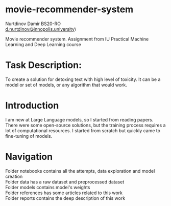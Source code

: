 # movie-recommender-system
Nurtdinov Damir BS20-RO \
d.nurtdinov@innopolis.university\

Movie recommender system. Assignment from IU Practical Machine Learning and Deep Learning course

# Task Description:
To create a solution for detoxing text with high level of toxicity. It can be a model or set of models, or any algorithm that would work.


# Introduction
I am new at Large Language models, so I started from reading papers. There were some open-source solutions, but the training process requires a lot of computational resources. I started from scratch but  quickly came to fine-tuning of models.

# Navigation
Folder notebooks contains all the attempts, data exploration and model creation\
Folder data has a raw dataset and preprocessed dataset\
Folder models contains model's weights\
Folder references has some articles related to this work\
Folder reports contains the deep description of this work